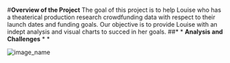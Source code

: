 #**Overview of the Project**
The goal of this project is to help Louise who has a theaterical production research crowdfunding data with respect to their launch dates and funding goals. Our objective is to provide Louise with an indept analysis and visual charts to succed in her goals.
##* * **Analysis and Challenges** * *

![image_name](path/to/image_name.png)
